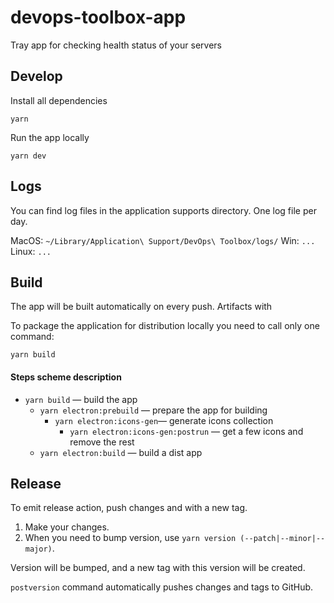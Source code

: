 # devops-toolbox-app

Tray app for checking health status of your servers

## Develop

Install all dependencies

`yarn`

Run the app locally

`yarn dev`

## Logs

You can find log files in the application supports directory. One log file per day.

MacOS: `~/Library/Application\ Support/DevOps\ Toolbox/logs/`
Win: `...`
Linux: `...`

## Build

The app will be built automatically on every push. Artifacts with 

To package the application for distribution locally you need to call only one command:

`yarn build`

#### Steps scheme description

- `yarn build` — build the app 
  - `yarn electron:prebuild` — prepare the app for building
    - `yarn electron:icons-gen`— generate icons collection 
      - `yarn electron:icons-gen:postrun` — get a few icons and remove the rest 
  - `yarn electron:build` — build a dist app 

## Release

To emit release action, push changes and with a new tag.

1. Make your changes.
2. When you need to bump version, use `yarn version (--patch|--minor|--major)`.

Version will be bumped, and a new tag with this version will be created.

`postversion` command automatically pushes changes and tags to GitHub.

 
